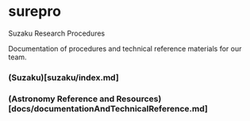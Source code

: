 # surepro
Suzaku Research Procedures

Documentation of procedures and technical reference materials for our team.

### (Suzaku)[suzaku/index.md]  

### (Astronomy Reference and Resources)[docs/documentationAndTechnicalReference.md]  